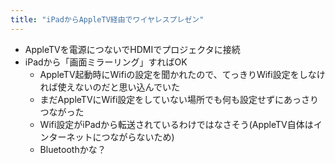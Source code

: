 ```yaml
---
title: "iPadからAppleTV経由でワイヤレスプレゼン"
---
```


- AppleTVを電源につないでHDMIでプロジェクタに接続
- iPadから「画面ミラーリング」すればOK
    - AppleTV起動時にWifiの設定を聞かれたので、てっきりWifi設定をしなければ使えないのだと思い込んでいた
    - まだAppleTVにWifi設定をしていない場所でも何も設定せずにあっさりつながった
    - Wifi設定がiPadから転送されているわけではなさそう(AppleTV自体はインターネットにつながらないため)
    - Bluetoothかな？
